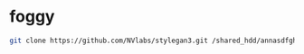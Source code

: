 # foggy

```bash
git clone https://github.com/NVlabs/stylegan3.git /shared_hdd/annasdfghjkl13/anaconda3/lib/python3.12/site-packages
```
